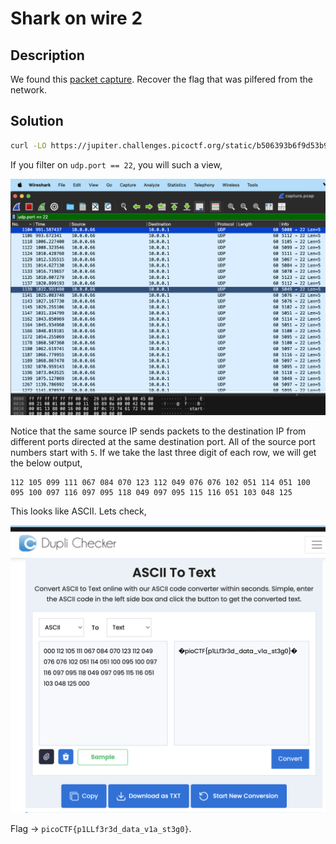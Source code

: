 # Shark on wire 2

## Description

We found this [packet capture](https://jupiter.challenges.picoctf.org/static/b506393b6f9d53b94011df000c534759/capture.pcap). Recover the flag that was pilfered from the network.

## Solution

```sh
curl -LO https://jupiter.challenges.picoctf.org/static/b506393b6f9d53b94011df000c534759/capture.pcap
```

If you filter on `udp.port == 22`, you will such a view,

![udp](image.png)

Notice that the same source IP sends packets to the destination IP from different ports directed at the same destination port. All of the source port numbers start with `5`. If we take the last three digit of each row, we will get the below output,

```text
112 105 099 111 067 084 070 123 112 049 076 076 102 051 114 051 100 095 100 097 116 097 095 118 049 097 095 115 116 051 103 048 125
```

This looks like ASCII. Lets check,

![ascii](image-1.png)

Flag -> `picoCTF{p1LLf3r3d_data_v1a_st3g0}`.

